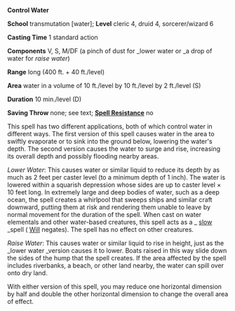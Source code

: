  **Control Water**

**School** transmutation [water]; **Level** cleric 4, druid 4, sorcerer/wizard 6

**Casting Time** 1 standard action

**Components** V, S, M/DF (a pinch of dust for _lower water or _a drop of water for _raise water_)

**Range** long (400 ft. + 40 ft./level)

**Area** water in a volume of 10 ft./level by 10 ft./level by 2 ft./level (S)

**Duration** 10 min./level (D)

**Saving Throw** none; see text; **[Spell Resistance](../glossary.html#_spell-resistance)** no

This spell has two different applications, both of which control water in different ways. The first version of this spell causes water in the area to swiftly evaporate or to sink into the ground below, lowering the water's depth. The second version causes the water to surge and rise, increasing its overall depth and possibly flooding nearby areas.

_Lower Water_: This causes water or similar liquid to reduce its depth by as much as 2 feet per caster level (to a minimum depth of 1 inch). The water is lowered within a squarish depression whose sides are up to caster level × 10 feet long. In extremely large and deep bodies of water, such as a deep ocean, the spell creates a whirlpool that sweeps ships and similar craft downward, putting them at risk and rendering them unable to leave by normal movement for the duration of the spell. When cast on water elementals and other water-based creatures, this spell acts as a _ [slow](slow.html#_slow) _spell ( [Will](../combat.html#_will) negates). The spell has no effect on other creatures.

_Raise Water_: This causes water or similar liquid to rise in height, just as the _lower water _version causes it to lower. Boats raised in this way slide down the sides of the hump that the spell creates. If the area affected by the spell includes riverbanks, a beach, or other land nearby, the water can spill over onto dry land.

With either version of this spell, you may reduce one horizontal dimension by half and double the other horizontal dimension to change the overall area of effect.

